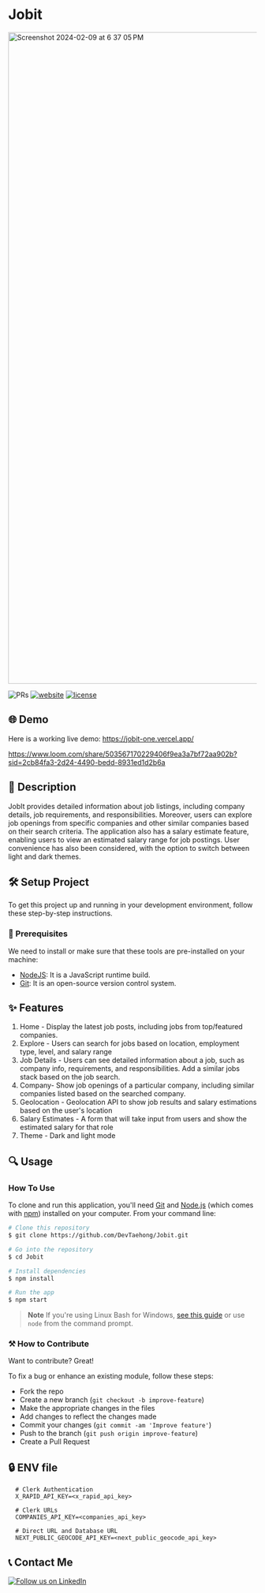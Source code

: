 # Jobit

<img width="1322" alt="Screenshot 2024-02-09 at 6 37 05 PM" src="https://github.com/DevTaehong/JobIt/assets/71358207/ff6505d0-ecd2-46f2-955b-d9dae6dc4580">

![PRs](https://img.shields.io/badge/PRs-welcome-ff69b4.svg?style=shields)
[![website](https://img.shields.io/website-up-down-green-red/http/shields.io.svg)](https://github.com/DevTaehong/Hipnode)
[![license](https://img.shields.io/badge/license-MIT-blue.svg)](LICENSE)

## 🌐 Demo
Here is a working live demo: https://jobit-one.vercel.app/

https://www.loom.com/share/503567170229406f9ea3a7bf72aa902b?sid=2cb84fa3-2d24-4490-bedd-8931ed1d2b6a

## 📝 Description
JobIt provides detailed information about job listings, including company details, job requirements, and responsibilities. Moreover, users can explore job openings from specific companies and other similar companies based on their search criteria.
The application also has a salary estimate feature, enabling users to view an estimated salary range for job postings. User convenience has also been considered, with the option to switch between light and dark themes.



## 🛠️ Setup Project
To get this project up and running in your development environment, follow these step-by-step instructions.

### 🍴 Prerequisites

We need to install or make sure that these tools are pre-installed on your machine:

- [NodeJS](https://nodejs.org/en/download/): It is a JavaScript runtime build. 
- [Git](https://git-scm.com/downloads): It is an open-source version control system. 

## ✨ Features

1. Home - Display the latest job posts, including jobs from top/featured companies.
2. Explore - Users can search for jobs based on location, employment type, level, and salary range
3. Job Details - Users can see detailed information about a job, such as company info, requirements, and responsibilities. Add a similar jobs stack based on the job search.
4. Company- Show job openings of a particular company, including similar companies listed based on the searched company.
5. Geolocation - Geolocation API to show job results and salary estimations based on the user's location
6. Salary Estimates - A form that will take input from users and show the estimated salary for that role
7. Theme - Dark and light mode

## 🔍 Usage

### How To Use

To clone and run this application, you'll need [Git](https://git-scm.com) and [Node.js](https://nodejs.org/en/download/) (which comes with [npm](http://npmjs.com)) installed on your computer. From your command line:

```bash
# Clone this repository
$ git clone https://github.com/DevTaehong/Jobit.git

# Go into the repository
$ cd Jobit

# Install dependencies
$ npm install

# Run the app
$ npm start
```

> **Note**
> If you're using Linux Bash for Windows, [see this guide](https://www.howtogeek.com/261575/how-to-run-graphical-linux-desktop-applications-from-windows-10s-bash-shell/) or use `node` from the command prompt.

### ⚒️ How to Contribute
Want to contribute? Great!

To fix a bug or enhance an existing module, follow these steps:

- Fork the repo
- Create a new branch (`git checkout -b improve-feature`)
- Make the appropriate changes in the files
- Add changes to reflect the changes made
- Commit your changes (`git commit -am 'Improve feature'`)
- Push to the branch (`git push origin improve-feature`)
- Create a Pull Request 


## 🔒 ENV file
 ```
   # Clerk Authentication
   X_RAPID_API_KEY=<x_rapid_api_key>
   
   # Clerk URLs
   COMPANIES_API_KEY=<companies_api_key>
   
   # Direct URL and Database URL
   NEXT_PUBLIC_GEOCODE_API_KEY=<next_public_geocode_api_key>
   ```


## 📞 Contact Me

[![Follow us on LinkedIn](https://img.shields.io/badge/LinkedIn-taehong-blue?style=flat&logo=linkedin&logoColor=b0c0c0&labelColor=363D44)](https://www.linkedin.com/in/taehong/)
